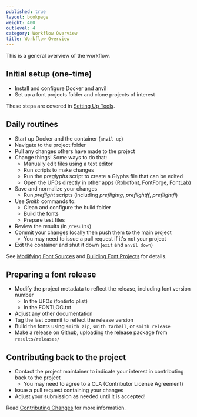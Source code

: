 ```yaml
---
published: true
layout: bookpage
weight: 400
outlevel: 4
category: Workflow Overview
title: Workflow Overview
---
```


This is a general overview of the workflow.

## Initial setup (one-time)

- Install and configure Docker and anvil 
- Set up a font projects folder and clone projects of interest

These steps are covered in [Setting Up Tools]. 

## Daily routines

- Start up Docker and the container (`anvil up`)
- Navigate to the project folder
- Pull any changes others have made to the project 
- Change things! Some ways to do that:
    - Manually edit files using a text editor
    - Run scripts to make changes
    - Run the *preglyphs* script to create a Glyphs file that can be edited
    - Open the UFOs directly in other apps (Robofont, FontForge, FontLab)
- Save and normalize your changes
    - Run *preflight* scripts (including *preflightg*, *preflightff*, *preflightfl*)
- Use *Smith* commands to:
    - Clean and configure the build folder
    - Build the fonts
    - Prepare test files
- Review the results (in `/results`)
- Commit your changes locally then push them to the main project
    - You may need to issue a pull request if it's not your project
- Exit the container and shut it down (`exit` and `anvil down`)

See [Modifying Font Sources] and [Building Font Projects] for details.

## Preparing a font release

- Modify the project metadata to reflect the release, including font version number
    - In the UFOs (fontinfo.plist)
    - In the FONTLOG.txt
- Adjust any other documentation
- Tag the last commit to reflect the release version
- Build the fonts using `smith zip`, `smith tarball`, or `smith release`
- Make a release on Github, uploading the release package from `results/releases/`

## Contributing back to the project

- Contact the project maintainer to indicate your interest in contributing back to the project
    - You may need to agree to a CLA (Contributor License Agreement)
- Issue a pull request containing your changes
- Adjust your submission as needed until it is accepted!

Read [Contributing Changes] for more information.

[Setting Up Tools]: Setting_Up_Tools.html
[Modifying Font Sources]: Modifying_Font_Sources.html
[Building Font Projects]: Building_Font_Projects.html
[Contributing Changes]: Contributing_Changes.html
